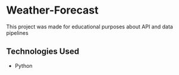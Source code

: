 # Weather-Forecast
This project was made for educational purposes about API and data pipelines 

## Technologies Used
- Python

